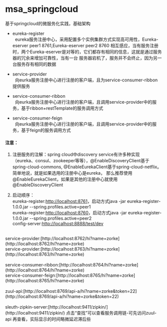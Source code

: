 # msa_springcloud
基于springcloud的微服务化实践，基础架构

* eureka-register<br>
&nbsp;&nbsp;eureka服务注册中心，采用配置多个实例集群方式实现高可用性，Eureka-eserver peer1 8761,Eureka-eserver peer2 8760
相互感应，当有服务注册时，两个Eureka-eserver是对等的，它们都存有相同的信息，这就是通过服务器的冗余来增加可靠性，当有一台
服务器宕机了，服务并不会终止，因为另一台服务存有相同的数据

* service-provider<br>
&nbsp;&nbsp;向eurka服务注册中心进行注册的客户端，且为service-consumer-ribbon提供服务

* service-consumer-ribbon<br>
&nbsp;&nbsp;向eurka服务注册中心进行注册的客户端，且调用service-provider中的服务，基于ribbon+restTemplate的服务调用方式

* service-consumer-feign<br>
&nbsp;&nbsp;向eurka服务注册中心进行注册的客户端，且调用service-provider中的服务，基于feign的服务调用方式

#### 注意：
1. 注册服务的注解：spring cloud中discovery service有许多种实现（eureka、consul、zookeeper等等），@EnableDiscoveryClient基于
spring-cloud-commons, @EnableEurekaClient基于spring-cloud-netflix。简单地说，就是如果选用的注册中心是eureka，
那么推荐使用@EnableEurekaClient，如果是其他的注册中心就使用@EnableDiscoveryClient

2. 启动顺序：<br>
eureka-register:[http://localhost:8761](http://localhost:8761)，启动方式java -jar eureka-register-1.0.0.jar --spring.profiles.active=peer1<br>
eureka-register:[http://localhost:8760](http://localhost:8760)，启动方式java -jar eureka-register-1.0.0.jar --spring.profiles.active=peer2<br>
config-server:[http://localhost:8888/test/dev](http://localhost:8888/test/dev)<br>
<br>
service-provider:[http://localhost:8762/hi?name=zorke](http://localhost:8762/hi?name=zorke)<br>
service-provider:[http://localhost:8763/hi?name=zorke](http://localhost:8763/hi?name=zorke)<br>
<br>
service-consumer-ribbon:[http://localhost:8764/hi?name=zorke](http://localhost:8764/hi?name=zorke)<br>
service-consumer-feign:[http://localhost:8765/hi?name=zorke](http://localhost:8765/hi?name=zorke)<br>
<br>
zuul-api:[http://localhost:8769/api-a/hi?name=zorke&token=22](http://localhost:8769/api-a/hi?name=zorke&token=22)<br>
<br>
sleuth-zipkin-server:[http://localhost:9411/zipkin/](http://localhost:9411/zipkin/) 点击“查找”可以查看服务调用链-可先访问zuul-api
再查看，实际显示的时间略微延迟滞后些<br>
